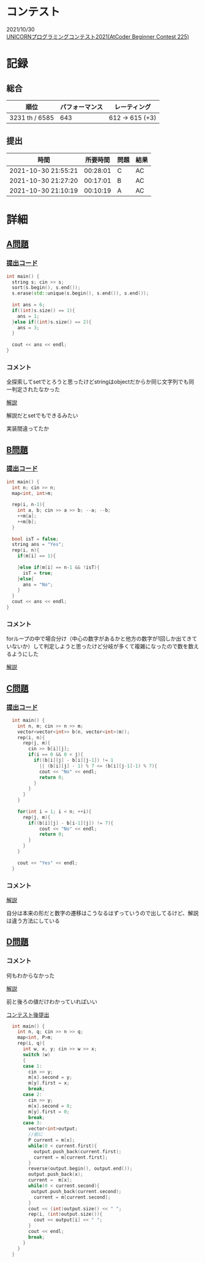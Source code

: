 # コンテスト
2021/10/30<br>
[UNICORNプログラミングコンテスト2021(AtCoder Beginner Contest 225)](https://atcoder.jp/contests/abc225)

# 記録
## 総合
|  順位  |  パフォーマンス  | レーティング |
| ---- | ---- | ---- |
|  3231 th / 6585  | 643 | 612 → 615 (+3) |

## 提出
|  時間  |  所要時間  |  問題  | 結果 |
| ---- | ---- | ---- | ---- |
| 2021-10-30 21:55:21 | 00:28:01 | C | AC |
| 2021-10-30 21:27:20 | 00:17:01 | B | AC |
| 2021-10-30 21:10:19 | 00:10:19 | A | AC |


# 詳細
## [A問題](https://atcoder.jp/contests/abc225/tasks/abc225_a)
### [提出コード](https://atcoder.jp/contests/abc225/submissions/26897648)
```c++
int main() {
  string s; cin >> s;
  sort(s.begin(), s.end());
  s.erase(std::unique(s.begin(), s.end()), s.end());
 
  int ans = 6;
  if((int)s.size() == 1){
    ans = 1;
  }else if((int)s.size() == 2){
    ans = 3;
  }
 
  cout << ans << endl;
}
```

### コメント

全探索してsetでとろうと思ったけどstringはobjectだからか同じ文字列でも同一判定されたなかった

[解説](https://atcoder.jp/contests/abc225/editorial/2843)

解説だとsetでもできるみたい

実装間違ってたか


## [B問題](https://atcoder.jp/contests/abc225/tasks/abc225_b)
### [提出コード](https://atcoder.jp/contests/abc225/submissions/26907192)
```c++
int main() {
  int n; cin >> n;
  map<int, int>m;
 
  rep(i, n-1){
    int a, b; cin >> a >> b; --a; --b;
    ++m[a];
    ++m[b];
  }
 
  bool isT = false;
  string ans = "Yes";
  rep(i, n){
    if(m[i] == 1){
      
    }else if(m[i] == n-1 && !isT){
      isT = true;
    }else{
      ans = "No";
    }
  }
  cout << ans << endl;
}
```

### コメント

forループの中で場合分け（中心の数字があるかと他方の数字が1回しか出てきていないか）して判定しようと思ったけど分岐が多くて複雑になったので数を数えるようにした

[解説](https://atcoder.jp/contests/abc225/editorial/2831)


## [C問題](https://atcoder.jp/contests/abc225/tasks/abc225_c)
### [提出コード](https://atcoder.jp/contests/abc225/submissions/26918050)
```c++
  int main() {
    int n, m; cin >> n >> m;
    vector<vector<int>> b(n, vector<int>(m));
    rep(i, n){
      rep(j, m){
        cin >> b[i][j];
        if(i == 0 && 0 < j){
          if((b[i][j] - b[i][j-1]) != 1 
            || (b[i][j] - 1) % 7 <= (b[i][j-1]-1) % 7){
            cout << "No" << endl;
            return 0;
          }
        }
      }
    }
 
    for(int i = 1; i < n; ++i){
      rep(j, m){
        if((b[i][j] - b[i-1][j]) != 7){
            cout << "No" << endl;
            return 0;
        }
      }
    }
 
    cout << "Yes" << endl;
  }
```

### コメント
[解説](https://atcoder.jp/contests/abc225/editorial/2845)

自分は本来の形だと数字の遷移はこうなるはずっていうので出してるけど、解説は違う方法にしている


## [D問題]()
### コメント

何もわからなかった

[解説](https://atcoder.jp/contests/abc225/editorial/2832)

前と後ろの値だけわかっていればいい

[コンテスト後提出](https://atcoder.jp/contests/abc225/submissions/27513118)

```c++
  int main() {
    int n, q; cin >> n >> q;
    map<int, P>m;
    rep(i, q){
      int w, x, y; cin >> w >> x;
      switch (w)
      {
      case 1:
        cin >> y;
        m[x].second = y;
        m[y].first = x;
        break;
      case 2:
        cin >> y;
        m[x].second = 0;
        m[y].first = 0;
        break;
      case 3:
        vector<int>output;
        //前に
        P current = m[x];
        while(0 < current.first){
          output.push_back(current.first);
          current = m[current.first];
        }
        reverse(output.begin(), output.end());
        output.push_back(x);
        current =  m[x];
        while(0 < current.second){
         output.push_back(current.second);
          current = m[current.second];
        }
        cout << (int)output.size() << " ";
        rep(i, (int)output.size()){
          cout << output[i] << " ";
        }
        cout << endl;
        break;
      }
    }
  }
```

